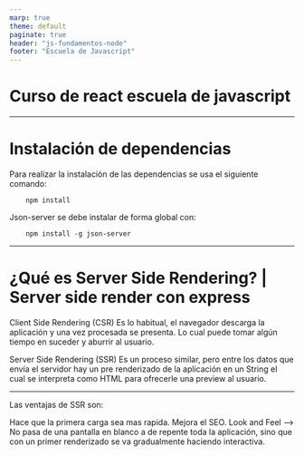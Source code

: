 ```yaml
---
marp: true
theme: default
paginate: true
header: "js-fundamentos-node"
footer: "Escuela de Javascript"
---
```


# Curso de react escuela de javascript

---

# Instalación de dependencias

Para realizar la instalación de las dependencias se usa el siguiente comando:

        npm install

Json-server se debe instalar de forma global con:

        npm install -g json-server

---

# ¿Qué es Server Side Rendering? | Server side render con express

Client Side Rendering (CSR)
Es lo habitual, el navegador descarga la aplicación y una vez procesada se presenta. Lo cual puede tomar algún tiempo en suceder y aburrir al usuario.

Server Side Rendering (SSR)
Es un proceso similar, pero entre los datos que envía el servidor hay un pre renderizado de la aplicación en un String el cual se interpreta como HTML para ofrecerle una preview al usuario.

---

Las ventajas de SSR son:

Hace que la primera carga sea mas rapida.
Mejora el SEO.
Look and Feel --> No pasa de una pantalla en blanco a de repente toda la aplicación, sino que con un primer renderizado se va gradualmente haciendo interactiva.
